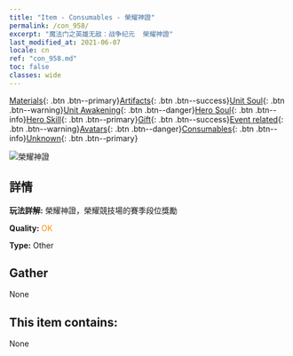 ```yaml
---
title: "Item - Consumables - 榮耀神證"
permalink: /con_958/
excerpt: "魔法门之英雄无敌：战争纪元  榮耀神證"
last_modified_at: 2021-06-07
locale: cn
ref: "con_958.md"
toc: false
classes: wide
---
```

 [Materials](/ItemsCN/){: .btn .btn--primary}[Artifacts](/ItemsCN/Artifacts/){: .btn .btn--success}[Unit Soul](/ItemsCN/UnitSoul/){: .btn .btn--warning}[Unit Awakening](/ItemsCN/UnitAwakening/){: .btn .btn--danger}[Hero Soul](/ItemsCN/HeroSoul/){: .btn .btn--info}[Hero Skill](/ItemsCN/HeroSkill/){: .btn .btn--primary}[Gift](/ItemsCN/Gift/){: .btn .btn--success}[Event related](/ItemsCN/Events/){: .btn .btn--warning}[Avatars](/ItemsCN/Avatars/){: .btn .btn--danger}[Consumables](/ItemsCN/Consumables/){: .btn .btn--info}[Unknown](/ItemsCN/Unknown/){: .btn .btn--primary}

 ![榮耀神證](/images/t/i_40053.png)

## 詳情
 **玩法詳解:** 榮耀神證，榮耀競技場的賽季段位獎勵

 **Quality:** <span style="color: #FF8C00">OK</span>

 **Type:** Other

## Gather

  None

## This item contains:

  None

